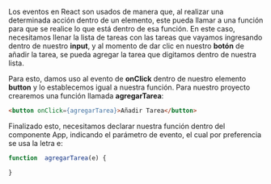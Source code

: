 Los eventos en React son usados de manera que,  al realizar una determinada acción dentro de un elemento, este pueda llamar a una función para que se realice lo que está dentro de esa función. En este caso, necesitamos llenar la lista de tareas con las tareas que vayamos ingresando dentro de nuestro **input**, y al momento de dar clic en nuestro **botón** de añadir la tarea, se pueda agregar la tarea que digitamos dentro de nuestra lista.

Para esto, damos uso al evento de **onClick** dentro de nuestro elemento **button** y lo establecemos igual a nuestra función. Para nuestro proyecto crearemos una función llamada **agregarTarea**:

```html
<button onClick={agregarTarea}>Añadir Tarea</button>
```

Finalizado esto, necesitamos declarar nuestra función dentro del componente App,  indicando el parámetro de evento, el cual por preferencia se usa la letra e:

```jsx
function  agregarTarea(e) {

}
```
